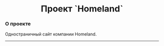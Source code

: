 <h1 align="center">Проект `Homeland`</h1>

### О проекте
Одностраничный сайт компании Homeland. 

---
